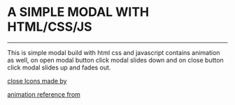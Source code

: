 # A SIMPLE MODAL WITH HTML/CSS/JS

---

This is simple modal build with html css and javascript 
contains animation as well, on open modal button click 
modal slides down and on close button click modal slides 
up and fades out.


[close Icons made by](https://www.flaticon.com/authors/xnimrodx)

[animation reference from](https://animista.net/) 
